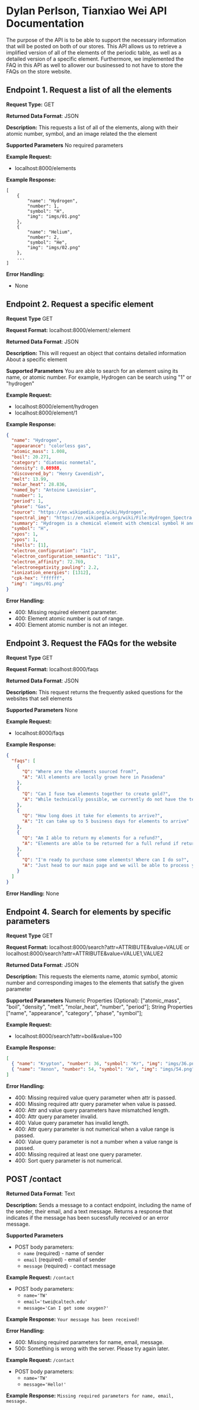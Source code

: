 # Dylan Perlson, Tianxiao Wei API Documentation

The purpose of the API is to be able to support the necessary information that will be posted on both of our stores. This API allows us to retrieve a implified version of all of the elements of the periodic table, as well as a detailed version of a specific element. Furthermore, we implemented the FAQ in this API as well to allower our businessed to not have to store the FAQs on the store website.

## Endpoint 1. Request a list of all the elements

**Request Type:**
GET

**Returned Data Format**:
JSON

**Description:**
This requests a list of all of the elements, along with their atomic number, symbol, and an image related the the element

**Supported Parameters**
No required parameters

**Example Request:**

- localhost:8000/elements

**Example Response:**

```
[
    {
        "name": "Hydrogen",
        "number": 1,
        "symbol": "H",
        "img": "imgs/01.png"
    },
    {
        "name": "Helium",
        "number": 2,
        "symbol": "He",
        "img": "imgs/02.png"
    },
    ...
]
```

**Error Handling:**

- None

## Endpoint 2. Request a specific element

**Request Type**
GET

**Request Format:** localhost:8000/element/:element

**Returned Data Format**: JSON

**Description:** This will request an object that contains detailed information About a specific element

**Supported Parameters** You are able to search for an element using its name, or atomic number. For example, Hydrogen can be search using "1" or "hydrogen"

**Example Request:**
- localhost:8000/element/hydrogen
- localhost:8000/element/1

**Example Response:**

```json
{
  "name": "Hydrogen",
  "appearance": "colorless gas",
  "atomic_mass": 1.008,
  "boil": 20.271,
  "category": "diatomic nonmetal",
  "density": 0.08988,
  "discovered_by": "Henry Cavendish",
  "melt": 13.99,
  "molar_heat": 28.836,
  "named_by": "Antoine Lavoisier",
  "number": 1,
  "period": 1,
  "phase": "Gas",
  "source": "https://en.wikipedia.org/wiki/Hydrogen",
  "spectral_img": "https://en.wikipedia.org/wiki/File:Hydrogen_Spectra.jpg",
  "summary": "Hydrogen is a chemical element with chemical symbol H and atomic number 1. With an atomic weight of 1.00794 u, hydrogen is the lightest element on the periodic table. Its monatomic form (H) is the most abundant chemical substance in the Universe, constituting roughly 75% of all baryonic mass.",
  "symbol": "H",
  "xpos": 1,
  "ypos": 1,
  "shells": [1],
  "electron_configuration": "1s1",
  "electron_configuration_semantic": "1s1",
  "electron_affinity": 72.769,
  "electronegativity_pauling": 2.2,
  "ionization_energies": [1312],
  "cpk-hex": "ffffff",
  "img": "imgs/01.png"
}
```

**Error Handling:**

- 400: Missing required element parameter.
- 400: Element atomic number is out of range.
- 400: Element atomic number is not an integer.

## Endpoint 3. Request the FAQs for the website

**Request Type**
GET

**Request Format:**
localhost:8000/faqs

**Returned Data Format**:
JSON

**Description:**
This request returns the frequently asked questions for the websites that sell elements

**Supported Parameters**
None

**Example Request:**

- localhost:8000/faqs

**Example Response:**

```json
{
  "faqs": [
    {
      "Q": "Where are the elements sourced from?",
      "A": "All elements are locally grown here in Pasadena"
    },
    {
      "Q": "Can I fuse two elements together to create gold?",
      "A": "While technically possible, we currently do not have the technology currently available to do fusion"
    },
    {
      "Q": "How long does it take for elements to arrive?",
      "A": "It can take up to 5 business days for elements to arrive"
    },
    {
      "Q": "Am I able to return my elements for a refund?",
      "A": "Elements are able to be returned for a full refund if returned within 30 days of purchase"
    },
    {
      "Q": "I'm ready to purchase some elements! Where can I do so?",
      "A": "Just head to our main page and we will be able to process your order!"
    }
  ]
}
```

**Error Handling:**
None

## Endpoint 4. Search for elements by specific parameters

**Request Type** GET

**Request Format:** 
localhost:8000/search?attr=ATTRIBUTE&value=VALUE
or 
localhost:8000/search?attr=ATTRIBUTE&value=VALUE1,VALUE2

**Returned Data Format**: JSON

**Description:** This requests the elements name, atomic symbol, atomic number and corresponding images to the elements that satisfy the given parameter

**Supported Parameters** 
Numeric Properties (Optional):
["atomic_mass", "boil", "density", "melt", "molar_heat", "number", "period"];
String Properties  ["name", "appearance", "category", "phase", "symbol"];


**Example Request:**
- localhost:8000/search?attr=boil&value=100

**Example Response:**

```json
[
  { "name": "Krypton", "number": 36, "symbol": "Kr", "img": "imgs/36.png" },
  { "name": "Xenon", "number": 54, "symbol": "Xe", "img": "imgs/54.png" }
]
```

**Error Handling:**

- 400: Missing required value query parameter when attr is passed.
- 400: Missing required attr query parameter when value is passed.
- 400: Attr and value query parameters have mismatched length.
- 400: Attr query parameter invalid.
- 400: Value query parameter has invalid length.
- 400: Attr query parameter is not numerical when a value range is passed.
- 400: Value query parameter is not a number when a value range is passed.
- 400: Missing required at least one query parameter.
- 400: Sort query parameter is not numerical.

## POST /contact
**Returned Data Format**: Text

**Description:** 
Sends a message to a contact endpoint, including the name of the sender, their email, and a text message. Returns a response that indicates if the message has been sucessfully received or an error message.

**Supported Parameters**
* POST body parameters: 
  * `name` (required) - name of sender
  * `email` (required) - email of sender
  * `message` (required) - contact message

**Example Request:** `/contact`
* POST body parameters: 
  * `name='TW'`
  * `email='twei@caltech.edu'`
  * `message='Can I get some oxygen?'`

**Example Response:**
```Your message has been received!```

**Error Handling:**
* 400: Missing required parameters for name, email, message.
* 500: Something is wrong with the server. Please try again later.

**Example Request:** `/contact`
* POST body parameters: 
  * `name='TW'`
  * `message='Hello!'`

**Example Response:**
```Missing required parameters for name, email, message.```